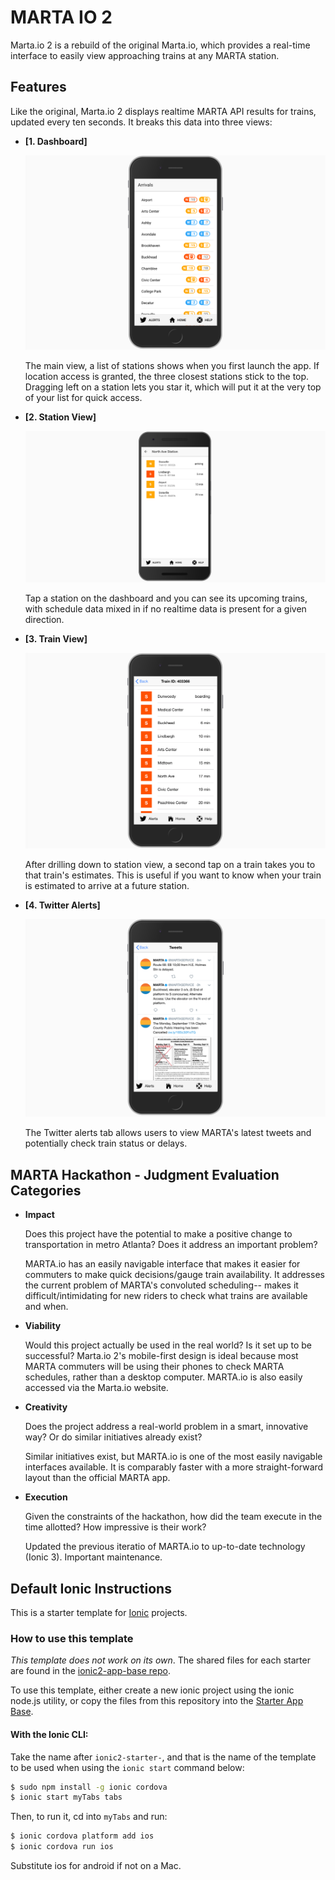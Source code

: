 # MARTA IO 2

Marta.io 2 is a rebuild of the original Marta.io, which provides a real-time interface to easily view approaching trains at any MARTA station.

## Features

Like the original, Marta.io 2 displays realtime MARTA API results for trains, updated every ten seconds. It breaks this data into three views:

* <b>[1. Dashboard]</b>

    ![arrivals dashboard](readme-materials/main-arrivals.png)

    The main view, a list of stations shows when you first launch the app. If location access is granted, the three closest stations stick to the top. Dragging left on a station lets you star it, which will put it at the very top of your list for quick access.

* <b>[2. Station View]</b>

    ![station view](readme-materials/north-ave.png)

    Tap a station on the dashboard and you can see its upcoming trains, with schedule data mixed in if no realtime data is present for a given direction.

* <b>[3. Train View]</b>

    ![train view](readme-materials/train-view.png)

    After drilling down to station view, a second tap on a train takes you to that train's estimates. This is useful if you want to know when your train is estimated to arrive at a future station.

* <b>[4. Twitter Alerts]</b>

    ![MARTA twitter feed](readme-materials/marta-twitter.png)

    The Twitter alerts tab allows users to view MARTA's latest tweets and potentially check train status or delays.

## MARTA Hackathon - Judgment Evaluation Categories

* <b>Impact</b>
    
    Does this project have the potential to make a positive change to transportation in metro Atlanta? Does it address an important problem?

    MARTA.io has an easily navigable interface that makes it easier for commuters to make quick decisions/gauge train availability.
    It addresses the current problem of MARTA's convoluted scheduling-- makes it difficult/intimidating for new riders to check what trains are available and when.

* <b>Viability</b>

    Would this project actually be used in the real world? Is it set up to be successful?
    Marta.io 2's mobile-first design is ideal because most MARTA commuters will be using their phones to check MARTA schedules, rather than a desktop computer. MARTA.io is also easily accessed via the Marta.io website.

* <b>Creativity</b>

    Does the project address a real-world problem in a smart, innovative way? Or do similar initiatives already exist?

    Similar initiatives exist, but MARTA.io is one of the most easily navigable interfaces available. It is comparably faster with a more straight-forward layout than the official MARTA app.

* <b>Execution</b>

    Given the constraints of the hackathon, how did the team execute in the time allotted? How impressive is their work?

    Updated the previous iteratio of MARTA.io to up-to-date technology (Ionic 3). Important maintenance.

## Default Ionic Instructions

This is a starter template for [Ionic](http://ionicframework.com/docs/) projects.

### How to use this template

*This template does not work on its own*. The shared files for each starter are found in the [ionic2-app-base repo](https://github.com/ionic-team/ionic2-app-base).

To use this template, either create a new ionic project using the ionic node.js utility, or copy the files from this repository into the [Starter App Base](https://github.com/ionic-team/ionic2-app-base).

#### With the Ionic CLI:

Take the name after `ionic2-starter-`, and that is the name of the template to be used when using the `ionic start` command below:

```bash
$ sudo npm install -g ionic cordova
$ ionic start myTabs tabs
```

Then, to run it, cd into `myTabs` and run:

```bash
$ ionic cordova platform add ios
$ ionic cordova run ios
```

Substitute ios for android if not on a Mac.